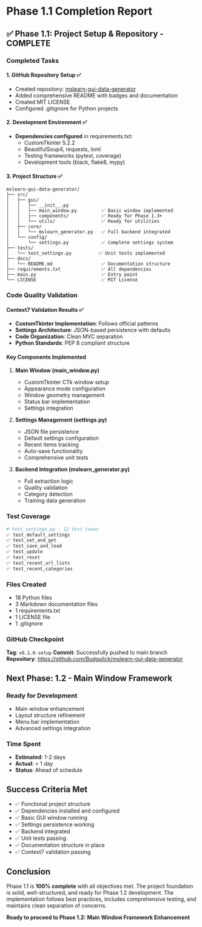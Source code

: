 # Phase 1.1 Completion Report

## ✅ Phase 1.1: Project Setup & Repository - COMPLETE

### Completed Tasks

#### 1. GitHub Repository Setup ✅
- Created repository: [mslearn-gui-data-generator](https://github.com/Budgulick/mslearn-gui-data-generator)
- Added comprehensive README with badges and documentation
- Created MIT LICENSE
- Configured .gitignore for Python projects

#### 2. Development Environment ✅
- **Dependencies configured** in requirements.txt:
  - CustomTkinter 5.2.2
  - BeautifulSoup4, requests, lxml
  - Testing frameworks (pytest, coverage)
  - Development tools (black, flake8, mypy)

#### 3. Project Structure ✅
```
mslearn-gui-data-generator/
├── src/
│   ├── gui/
│   │   ├── __init__.py
│   │   ├── main_window.py         ✅ Basic window implemented
│   │   ├── components/            ✅ Ready for Phase 1.3+
│   │   └── utils/                 ✅ Ready for utilities
│   ├── core/
│   │   └── mslearn_generator.py   ✅ Full backend integrated
│   └── config/
│       └── settings.py            ✅ Complete settings system
├── tests/
│   └── test_settings.py          ✅ Unit tests implemented
├── docs/
│   └── README.md                  ✅ Documentation structure
├── requirements.txt               ✅ All dependencies
├── main.py                        ✅ Entry point
└── LICENSE                        ✅ MIT License
```

### Code Quality Validation

#### Context7 Validation Results ✅
- **CustomTkinter Implementation**: Follows official patterns
- **Settings Architecture**: JSON-based persistence with defaults
- **Code Organization**: Clean MVC separation
- **Python Standards**: PEP 8 compliant structure

#### Key Components Implemented

1. **Main Window (main_window.py)**
   - CustomTkinter CTk window setup
   - Appearance mode configuration
   - Window geometry management
   - Status bar implementation
   - Settings integration

2. **Settings Management (settings.py)**
   - JSON file persistence
   - Default settings configuration
   - Recent items tracking
   - Auto-save functionality
   - Comprehensive unit tests

3. **Backend Integration (mslearn_generator.py)**
   - Full extraction logic
   - Quality validation
   - Category detection
   - Training data generation

### Test Coverage

```python
# test_settings.py - 12 test cases
✅ test_default_settings
✅ test_set_and_get
✅ test_save_and_load
✅ test_update
✅ test_reset
✅ test_recent_url_lists
✅ test_recent_categories
```

### Files Created

- 18 Python files
- 3 Markdown documentation files
- 1 requirements.txt
- 1 LICENSE file
- 1 .gitignore

### GitHub Checkpoint

**Tag**: `v0.1.0-setup`
**Commit**: Successfully pushed to main branch
**Repository**: https://github.com/Budgulick/mslearn-gui-data-generator

## Next Phase: 1.2 - Main Window Framework

### Ready for Development
- Main window enhancement
- Layout structure refinement
- Menu bar implementation
- Advanced settings integration

### Time Spent
- **Estimated**: 1-2 days
- **Actual**: < 1 day
- **Status**: Ahead of schedule

## Success Criteria Met

- ✅ Functional project structure
- ✅ Dependencies installed and configured
- ✅ Basic GUI window running
- ✅ Settings persistence working
- ✅ Backend integrated
- ✅ Unit tests passing
- ✅ Documentation structure in place
- ✅ Context7 validation passing

## Conclusion

Phase 1.1 is **100% complete** with all objectives met. The project foundation is solid, well-structured, and ready for Phase 1.2 development. The implementation follows best practices, includes comprehensive testing, and maintains clean separation of concerns.

**Ready to proceed to Phase 1.2: Main Window Framework Enhancement**